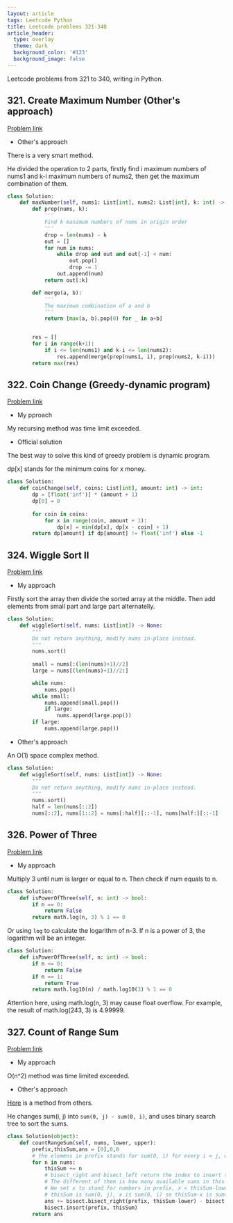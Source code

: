 ```yaml
---
layout: article
tags: Leetcode Python
title: Leetcode problems 321-340
article_header:
  type: overlay
  theme: dark
  background_color: '#123'
  background_image: false
---
```


Leetcode problems from 321 to 340, writing in Python.

<!--more-->

## 321. Create Maximum Number  (Other's approach)

[Problem link](https://leetcode.com/problems/create-maximum-number/)

- Other's approach

There is a very smart method.

He divided the operation to 2 parts, firstly find i maximum numbers of nums1 and k-i maximum numbers of nums2, then get the maximum combination of them.

```python
class Solution:
    def maxNumber(self, nums1: List[int], nums2: List[int], k: int) -> List[int]:
        def prep(nums, k):
            '''
            Find k manimum numbers of nums in origin order
            '''
            drop = len(nums) - k
            out = []
            for num in nums:
                while drop and out and out[-1] < num:
                    out.pop()
                    drop -= 1
                out.append(num)
            return out[:k]

        def merge(a, b):
            '''
            The maximum combination of a and b
            '''
            return [max(a, b).pop(0) for _ in a+b]


        res = []
        for i in range(k+1):
            if i <= len(nums1) and k-i <= len(nums2):
                res.append(merge(prep(nums1, i), prep(nums2, k-i)))
        return max(res)
```


## 322. Coin Change  (Greedy-dynamic program)

[Problem link](https://leetcode.com/problems/coin-change/)

- My pproach

My recursing method was time limit exceeded.

- Official solution

The best way to solve this kind of greedy problem is dynamic program.

dp[x] stands for the minimum coins for x money.

```python
class Solution:
    def coinChange(self, coins: List[int], amount: int) -> int:
        dp = [float('inf')] * (amount + 1)
        dp[0] = 0
        
        for coin in coins:
            for x in range(coin, amount + 1):
                dp[x] = min(dp[x], dp[x - coin] + 1)
        return dp[amount] if dp[amount] != float('inf') else -1 
```


## 324. Wiggle Sort II

[Problem link](https://leetcode.com/problems/wiggle-sort-ii/)

- My approach

Firstly sort the array then divide the sorted array at the middle. Then add elements from small part and large part alternatelly.

```python
class Solution:
    def wiggleSort(self, nums: List[int]) -> None:
        """
        Do not return anything, modify nums in-place instead.
        """
        nums.sort()
        
        small = nums[:(len(nums)+1)//2]
        large = nums[(len(nums)+1)//2:]

        while nums:
            nums.pop()
        while small:
            nums.append(small.pop())
            if large:
                nums.append(large.pop())
        if large:
            nums.append(large.pop())
```

- Other's approach

An O(1) space complex method.

```python
class Solution:
    def wiggleSort(self, nums: List[int]) -> None:
        """
        Do not return anything, modify nums in-place instead.
        """
        nums.sort() 
        half = len(nums[::2])
        nums[::2], nums[1::2] = nums[:half][::-1], nums[half:][::-1]
```


## 326. Power of Three

[Problem link](https://leetcode.com/problems/power-of-three/)

- My approach

Multiply 3 until num is larger or equal to n. Then check if num equals to n.

```python
class Solution:
    def isPowerOfThree(self, n: int) -> bool:
        if n == 0:
            return False
        return math.log(n, 3) % 1 == 0
```

Or using `log` to calculate the logarithm of n-3. If n is a power of 3, the logarithm will be an integer.

```python
class Solution:
    def isPowerOfThree(self, n: int) -> bool:
        if n <= 0:
            return False
        if n == 1:
            return True
        return math.log10(n) / math.log10(3) % 1 == 0
```

Attention here, using math.log(n, 3) may cause float overflow. For example, the result of math.log(243, 3) is 4.99999.


## 327. Count of Range Sum

[Problem link](https://leetcode.com/problems/count-of-range-sum/)

- My approach

O(n^2) method was time limited exceeded.

- Other's approach

[Here](https://leetcode.com/problems/count-of-range-sum/discuss/78016/Very-concise-solution-in-Python-with-explanation) is a method from others.

He changes sum(i, j) into `sum(0, j) - sum(0, i)`, and uses binary search tree to sort the sums.

```python
class Solution(object):
    def countRangeSum(self, nums, lower, upper):
        prefix,thisSum,ans = [0],0,0
        # the elemens in prefix stands for sum(0, i) for every i < j, which j is current position
        for n in nums:
            thisSum += n
            # bisect_right and bisect_left return the index to insert thisSum-lower or thisSum-upper into prefix.
            # The different of them is how many available sums in this loop
            # We set x to stand for numbers in prefix, x < thisSum-lower equals to thisSum-x > lower, 
            # thisSum is sum(0, j), x is sum(0, i) so thisSum-x is sum(i, j), so as thisSum-upper
            ans += bisect.bisect_right(prefix, thisSum-lower) - bisect.bisect_left(prefix, thisSum-upper)
            bisect.insort(prefix, thisSum)
        return ans
```
